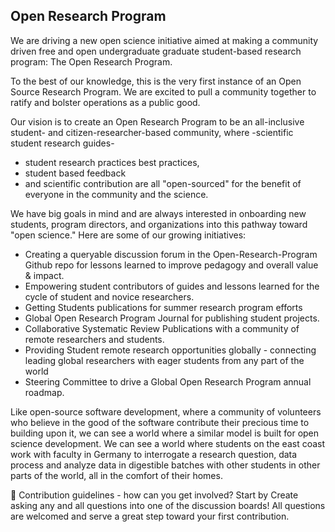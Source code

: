 ## Open Research Program

We are driving a new open science initiative aimed at making a community driven free and open undergraduate graduate student-based research program:  The Open Research Program. 

To the best of our knowledge, this is the very first instance of an Open Source Research Program. We are excited to pull a community together to ratify and bolster operations as a public good. 

Our vision is to create an Open Research Program to be an all-inclusive student- and citizen-researcher-based community, where 
 -scientific student research guides-
- student research practices best practices,
- student based feedback
- and scientific contribution 
are all "open-sourced" for the benefit of everyone in the community and the science. 

We have big goals in mind and are always interested in onboarding new students, program directors, and organizations into this pathway toward "open science."  Here are some of our growing initiatives: 
- Creating a queryable discussion forum in the Open-Research-Program Github repo for lessons learned to improve pedagogy and overall value & impact.
- Empowering student contributors of guides and lessons learned for the cycle of student and novice researchers.
- Getting Students publications for summer research program efforts
- Global Open Research Program Journal for publishing student projects.
- Collaborative Systematic Review Publications with a community of remote researchers and students.
- Providing Student remote research opportunities globally - connecting leading global researchers with eager students from any part of the world
- Steering Committee to drive a Global Open Research Program annual roadmap.

Like open-source software development, where a community of volunteers who believe in the good of the software contribute their precious time to building upon it,  we can see a world where a similar model is built for open science development. We can see a world where students on the east coast work with faculty in Germany to interrogate a research question, data process and analyze data in digestible batches with other students in other parts of the world, all in the comfort of their homes.

🌈 Contribution guidelines - how can you get involved?  Start by Create asking any and all questions into one of the discussion boards! All questions are welcomed and serve a great step toward your first contribution.

<!--

**Here are some ideas to get you started:**

🙋‍♀️ A short introduction - what is your organization all about?
👩‍💻 Useful resources - where can the community find your docs? Is there anything else the community should know?
🍿 Fun facts - what does your team eat for breakfast?
🧙 Remember, you can do mighty things with the power of [Markdown](https://docs.github.com/github/writing-on-github/getting-started-with-writing-and-formatting-on-github/basic-writing-and-formatting-syntax)
-->
